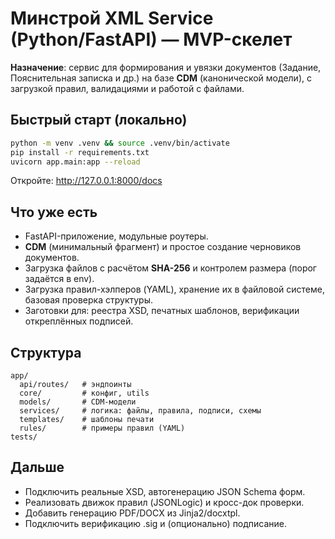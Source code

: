# Минстрой XML Service (Python/FastAPI) — MVP-скелет

**Назначение**: сервис для формирования и увязки документов (Задание, Пояснительная записка и др.) на базе **CDM** (канонической модели), с загрузкой правил, валидациями и работой с файлами.

## Быстрый старт (локально)

```bash
python -m venv .venv && source .venv/bin/activate
pip install -r requirements.txt
uvicorn app.main:app --reload
```

Откройте: http://127.0.0.1:8000/docs

## Что уже есть
- FastAPI-приложение, модульные роутеры.
- **CDM** (минимальный фрагмент) и простое создание черновиков документов.
- Загрузка файлов с расчётом **SHA-256** и контролем размера (порог задаётся в env).
- Загрузка правил-хэлперов (YAML), хранение их в файловой системе, базовая проверка структуры.
- Заготовки для: реестра XSD, печатных шаблонов, верификации откреплённых подписей.

## Структура
```
app/
  api/routes/   # эндпоинты
  core/         # конфиг, utils
  models/       # CDM-модели
  services/     # логика: файлы, правила, подписи, схемы
  templates/    # шаблоны печати
  rules/        # примеры правил (YAML)
tests/
```

## Дальше
- Подключить реальные XSD, автогенерацию JSON Schema форм.
- Реализовать движок правил (JSONLogic) и кросс-док проверки.
- Добавить генерацию PDF/DOCX из Jinja2/docxtpl.
- Подключить верификацию .sig и (опционально) подписание.